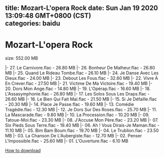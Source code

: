
title: Mozart-L'opera Rock
date: Sun Jan 19 2020 13:09:48 GMT+0800 (CST)    
categories: baidu
---

# Mozart-L'opera Rock
size: 552.00 MB
 
 
|- 27. Le Carnivore.flac - 26.80 MB
|- 26. Bonheur De Malheur.flac - 26.80 MB
|- 25. Quand Le Rideau Tombe.flac - 26.10 MB
|- 24. Je Danse Avec Les Dieux.flac - 24.00 MB
|- 23. Debout Les Fous.flac - 32.60 MB
|- 22. Vivre À En Crever.flac - 27.50 MB
|- 21. Victime De Ma Victoire.flac - 19.40 MB
|- 20. Dors Mon Ange.flac - 14.80 MB
|- 19. L'Opérap.flac - 16.60 MB
|- 18. L'Assasymphonie.flac - 26.80 MB
|- 17. Les Solos Sous Les Draps.flac - 26.60 MB
|- 16. Le Bien Qui Fait Mal.flac - 21.50 MB
|- 15. Si Je Défaille.flac - 20.30 MB
|- 14. Place Je Passe.flac - 19.60 MB
|- 13. Comédie Tragédie.flac - 12.30 MB
|- 12. Je Dors Sur Des Roses.flac - 25.70 MB
|- 11. La Mascarade.flac - 9.80 MB
|- 10. La Procession.flac - 10.20 MB
|- 09. Tatoue-Moi.flac - 23.30 MB
|- 08. J'Accuse Mon Père.flac - 23.20 MB
|- 07. Six Pieds Sous Terre.flac - 19.40 MB
|- 06. Ah ! Vous Dirais-Je Maman.flac - 11.10 MB
|- 05. Bim Bam Boum.flac - 19.70 MB
|- 04. Le Trublion.flac - 23.50 MB
|- 03. La Chanson De L'Aubergiste.flac - 12.70 MB
|- 02. Penser L'Impossible.flac - 25.60 MB
|- 01. L'Ouverture.flac - 6.10 MB

[How to download](https://bpcam.bemobtrk.com/go/2ceec3aa-1ca2-46d6-b9ff-aaa5c184517c?jno=943)